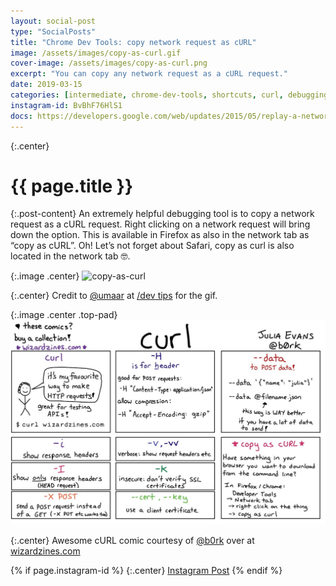 ```yaml
---
layout: social-post
type: "SocialPosts"
title: "Chrome Dev Tools: copy network request as cURL"
image: /assets/images/copy-as-curl.gif
cover-image: /assets/images/copy-as-curl.png
excerpt: "You can copy any network request as a cURL request."
date: 2019-03-15
categories: [intermediate, chrome-dev-tools, shortcuts, curl, debugging, dev-tools]
instagram-id: BvBhF76HlS1
docs: https://developers.google.com/web/updates/2015/05/replay-a-network-request-in-curl
---
```

{:.center}
# {{ page.title }}

{:.post-content}
An extremely helpful debugging tool is to copy a network request as a cURL 
request. Right clicking on a network request will bring down the option. This is 
available in Firefox as also in the network tab as “copy as cURL”. Oh! Let’s not 
forget about Safari, copy as curl is also located in the network tab 🤓.

{:.image .center}
![copy-as-curl]({{page.image}})

{:.center}
Credit to <a href="https://twitter.com/umaar" target="_blank">@umaar</a> at
<a href="https://umaar.com/dev-tips/" target="_blank">/dev tips</a> for the gif.

{:.image .center .top-pad}
![curl-comic](/assets/images/curl-comic.jpg)

{:.center}
Awesome cURL comic courtesy of <a href="https://twitter.com/b0rk" target="_blank">@b0rk</a>
over at <a href="https://wizardzines.com/" target="_blank">wizardzines.com</a>

{% if page.instagram-id %}
{:.center}
<a class="insta-link" href="https://www.instagram.com/p/{{page.instagram-id}}" target="_blank">Instagram Post</a>
{% endif %}




